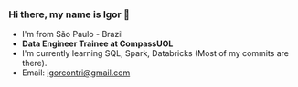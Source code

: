 ### Hi there, my name is Igor 👋
- I'm from São Paulo - Brazil
- **Data Engineer Trainee at CompassUOL**
- I'm currently learning SQL, Spark, Databricks (Most of my commits are there).
- Email: igorcontri@gmail.com

<!--
**igorcontri/igorcontri** is a ✨ _special_ ✨ repository because its `README.md` (this file) appears on your GitHub profile.

Here are some ideas to get you started:

- 🔭 I’m currently working on ...
- 🌱 I’m currently learning ...
- 👯 I’m looking to collaborate on ...
- 🤔 I’m looking for help with ...
- 💬 Ask me about ...
- 📫 How to reach me: ...
- 😄 Pronouns: ...
- ⚡ Fun fact: ...
-->

